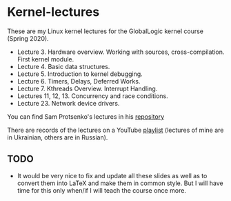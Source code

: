 # Kernel-lectures

These are my Linux kernel lectures for the GlobalLogic kernel course (Spring 2020).
* Lecture 3. Hardware overview. Working with sources, cross-compilation. First kernel module.
* Lecture 4. Basic data structures.
* Lecture 5. Introduction to kernel debugging.
* Lecture 6. Timers, Delays, Deferred Works.
* Lecture 7. Kthreads Overview. Interrupt Handling.
* Lectures 11, 12, 13. Concurrency and race conditions.
* Lecture 23. Network device drivers.

You can find Sam Protsenko's lectures in his [repository](https://github.com/joe-skb7/kernel-lectures)

There are records of the lectures on a YouTube [playlist](https://www.youtube.com/playlist?list=PLVW3-sceyFeW9d5WkujpUdRH97icrlLCf) (lectures of mine are in Ukrainian, others are in Russian).

## TODO
* It would be very nice to fix and update all these slides as well as to convert them into LaTeX and make them in common style. But I will have time for this only when/if I will teach the course once more.
